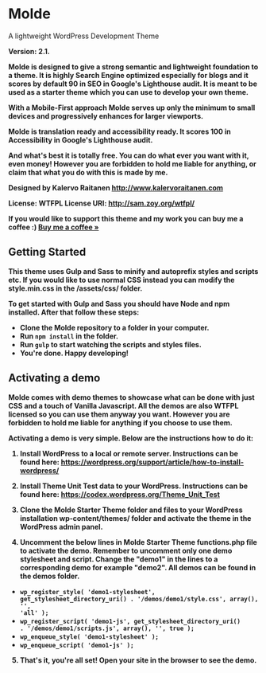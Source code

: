 # Molde
A lightweight WordPress Development Theme

<strong>Version: 2.1.</strongS>

Molde is designed to give a strong semantic and lightweight foundation to a theme.
It is highly Search Engine optimized especially for blogs and it scores by default 90 in SEO in Google's Lighthouse audit.
It is meant to be used as a starter theme which you can use to develop your own theme.

With a Mobile-First approach Molde serves up only the minimum to small devices and progressively enhances for larger viewports.

Molde is translation ready and accessibility ready. It scores 100 in Accessibility in Google's Lighthouse audit.

And what's best it is totally free. You can do what ever you want with it, even money! However you are forbidden to hold me liable for anything, or claim that what you do with this is made by me.

Designed by Kalervo Raitanen
http://www.kalervoraitanen.com

License: WTFPL
License URI: http://sam.zoy.org/wtfpl/

If you would like to support this theme and my work you can buy me a coffee :) <a href="https://www.buymeacoffee.com/kalervoraitanen" target="_blank">Buy me a coffee &raquo;</a>

<h2>Getting Started</h2>
<p>This theme uses Gulp and Sass to minify and autoprefix styles and scripts etc. If you would like to use normal CSS instead you can
modify the <strong>style.min.css</strong> in the <strong>/assets/css/</strong> folder.
<p>To get started with Gulp and Sass you should have Node and npm installed. After that follow these steps:</p>
<ul>
<li>Clone the Molde repository to a folder in your computer.</li>
<li>Run <code>npm install</code> in the folder.</li>
<li>Run <code>gulp</code> to start watching the scripts and styles files.</li>
<li>You're done. Happy developing!</li>
</ul>

<h2>Activating a demo</h2>
Molde comes with demo themes to showcase what can be done with just CSS and a touch of Vanilla Javascript. All the demos are also WTFPL licensed so you can use them anyway you want. However you are forbidden to hold me liable for anything if you choose to use them.

Activating a demo is very simple. Below are the instructions how to do it:

1. Install WordPress to a local or remote server. Instructions can be found here: https://wordpress.org/support/article/how-to-install-wordpress/

2. Install Theme Unit Test data to your WordPress. Instructions can be found here: https://codex.wordpress.org/Theme_Unit_Test

3. Clone the Molde Starter Theme folder and files to your WordPress installation <strong>wp-content/themes/</strong> folder and activate the theme in the WordPress admin panel.

4. Uncomment the below lines in Molde Starter Theme <strong>functions.php</strong> file to activate the demo. Remember to uncomment only one demo stylesheet and script. Change the "demo1" in the lines to a corresponding demo for example "demo2". All demos can be found in the <strong>demos</strong> folder.
- <code>wp_register_style( 'demo1-stylesheet', get_stylesheet_directory_uri() . '/demos/demo1/style.css', array(), '', 'all' );</code>
- <code>wp_register_script( 'demo1-js', get_stylesheet_directory_uri() . '/demos/demo1/scripts.js', array(), '', true );</code>
- <code>wp_enqueue_style( 'demo1-stylesheet' );</code>
- <code>wp_enqueue_script( 'demo1-js' );</code>

5. That's it, you're all set! Open your site in the browser to see the demo.